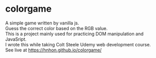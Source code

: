 # colorgame
A simple game written by vanilla js.   
Guess the correct color based on the RGB value.   
This is a project mainly used for practicing DOM manipulation and JavaSript.   
I wrote this while taking Colt Steele Udemy web development course.   
See live at https://hnhon.github.io/colorgame/

